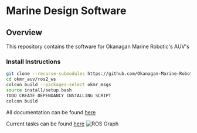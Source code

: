 # Marine Design Software

## Overview

This repository contains the software for Okanagan Marine Robotic's AUV's

### Install Instructions
``` bash
git clone --recurse-submodules https://github.com/Okanagan-Marine-Robotics/okmr_auv.git
cd okmr_auv/ros2_ws
colcon build --packages-select okmr_msgs
source install/setup.bash
TODO CREATE DEPENDANCY INSTALLING SCRIPT
colcon build
```
All documentation can be found [here](https://docs.google.com/document/d/1PhQ2q0ED-8mXD5I1RwiWC_7xKGJy2q97WKZ9-5tj8FE/edit?usp=sharing)

Current tasks can be found [here](https://docs.google.com/spreadsheets/d/1-QFCbOIapLfAIvq882iY_Cj5Way3pCkZ1IorhzPteBw/edit?usp=sharing)
![ROS Graph](/diagrams/IMG_6097.png)

